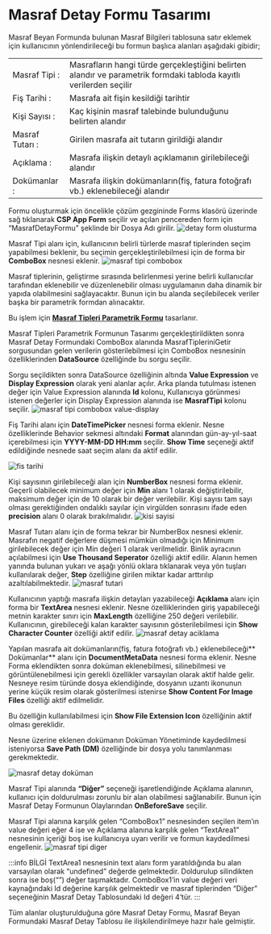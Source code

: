 ﻿# Masraf Detay Formu Tasarımı
Masraf Beyan Formunda bulunan Masraf Bilgileri tablosuna satır eklemek için kullanıcının yönlendirileceği bu formun başlıca alanları aşağıdaki gibidir;

|	| 	|
|--- |--- |
|Masraf Tipi :|Masrafların hangi türde gerçekleştiğini belirten alandır ve parametrik formdaki tabloda kayıtlı verilerden seçilir|
|Fiş Tarihi :|Masrafa ait fişin kesildiği tarihtir|
|Kişi Sayısı :|Kaç kişinin masraf talebinde bulunduğunu belirten alandır|
|Masraf Tutarı :|Girilen masrafa ait tutarın girildiği alandır|
|Açıklama :|Masrafa ilişkin detaylı açıklamanın girilebileceği alandır|
|Dokümanlar :|Masrafa ilişkin dokümanların(fiş, fatura fotoğrafı vb.) eklenebileceği alandır|

Formu oluşturmak için öncelikle çözüm gezgininde Forms klasörü üzerinde sağ tıklanarak **CSP App Form** seçilir ve açılan pencereden form için “MasrafDetayFormu” şeklinde bir Dosya Adı girilir.
![detay form olusturma](https://docsbimser.blob.core.windows.net/imagecontainer/detay%20form%20olusturma-1c7949c6-4daa-4e11-a1cc-9667d0cfad12.png)

Masraf Tipi alanı için, kullanıcının belirli türlerde masraf tiplerinden seçim yapabilmesi beklenir, bu seçimin gerçekleştirilebilmesi için de forma bir **ComboBox** nesnesi eklenir.
![masraf tipi combobox](https://docsbimser.blob.core.windows.net/imagecontainer/masraf%20tipi%20cbx-17786c7c-6b18-42f4-a676-7444416a5d24.png)

Masraf tiplerinin, geliştirme sırasında belirlenmesi yerine belirli kullanıcılar tarafından eklenebilir ve düzenlenebilir olması uygulamanın daha dinamik bir yapıda olabilmesini sağlayacaktır. Bunun için bu alanda seçilebilecek veriler başka bir parametrik formdan alınacaktır.

Bu işlem için [**Masraf Tipleri Parametrik Formu**](expense-types-parametric-form-design.md) tasarlanır.

Masraf Tipleri Parametrik Formunun Tasarımı gerçekleştirildikten sonra Masraf Detay Formundaki ComboBox alanında MasrafTipleriniGetir sorgusundan gelen verilerin gösterilebilmesi için ComboBox nesnesinin özelliklerinden **DataSource** özelliğinde bu sorgu seçilir.

Sorgu seçildikten sonra DataSource özelliğinin altında **Value Expression** ve **Display Expression** olarak yeni alanlar açılır. Arka planda tutulması istenen değer için Value Expression alanında **Id** kolonu, Kullanıcıya görünmesi istenen değerler için Display Expression alanında ise **MasrafTipi** kolonu seçilir.
![masraf tipi combobox value-display](https://docsbimser.blob.core.windows.net/imagecontainer/masraftipi%20combobox%20value%20display-9eeb4950-09b7-4b17-ad36-93cbc6ceac22.png)

Fiş Tarihi alanı için **DateTimePicker** nesnesi forma eklenir. Nesne özelliklerinde Behavior sekmesi altındaki **Format** alanından gün-ay-yıl-saat içerebilmesi için **YYYY-MM-DD HH:mm** seçilir. **Show Time** seçeneği aktif edildiğinde nesnede saat seçim alanı da aktif edilir.

![fis tarihi](https://docsbimser.blob.core.windows.net/imagecontainer/fistarihi-a298c773-cf2f-41b7-b3a8-fd1deaa0a59a.png)

Kişi sayısının girilebileceği alan için **NumberBox** nesnesi forma eklenir. Geçerli olabilecek minimum değer için **Min** alanı 1 olarak değiştirilebilir, maksimum değer için de 10 olarak bir değer verilebilir. Kişi sayısı tam sayı olması gerektiğinden ondalıklı sayılar için virgülden sonrasını ifade eden **precision** alanı 0 olarak bırakılmalıdır.
![kisi sayisi](https://docsbimser.blob.core.windows.net/imagecontainer/kisi%20sayisi-d2db159c-d263-4ab8-a39a-2fd5c5d0c907.png)

Masraf Tutarı alanı için de forma tekrar bir NumberBox nesnesi eklenir. Masrafın negatif değerlere düşmesi mümkün olmadığı için Minimum girilebilecek değer için Min değeri 1 olarak verilmelidir. Binlik ayracının açılabilmesi için **Use Thousand Seperator** özelliği aktif edilir. Alanın hemen yanında bulunan yukarı ve aşağı yönlü oklara tıklanarak veya yön tuşları kullanılarak değer, **Step** özelliğine girilen miktar kadar arttırılıp azaltılabilmektedir.
![masraf tutari](https://docsbimser.blob.core.windows.net/imagecontainer/masraf%20tutari-a5d8edf1-e8e4-4995-ad78-bf9add564e3e.png)

Kullanıcının yaptığı masrafa ilişkin detayları yazabileceği **Açıklama** alanı için forma bir **TextArea** nesnesi eklenir. Nesne özelliklerinden giriş yapabileceği metnin karakter sınırı için **MaxLength** özelliğine 250 değeri verilebilir. Kullanıcının, girebileceği kalan karakter sayısının gösterilebilmesi için **Show Character Counter** özelliği aktif edilir.
![masraf detay aciklama](https://docsbimser.blob.core.windows.net/imagecontainer/masraf%20detay%20aciklama-05120b86-cb11-4fe2-9739-05c161047f4a.png)

Yapılan masrafa ait dokümanların(fiş, fatura fotoğrafı vb.) eklenebileceği** Dokümanlar** alanı için **DocumentMetaData** nesnesi forma eklenir. Nesne Forma eklendikten sonra doküman eklenebilmesi, silinebilmesi ve görüntülenebilmesi için gerekli özellikler varsayılan olarak aktif halde gelir. Nesneye resim türünde dosya eklendiğinde, dosyanın uzantı ikonunun yerine küçük resim olarak gösterilmesi istenirse **Show Content For Image Files** özelliği aktif edilmelidir.

Bu özelliğin kullanılabilmesi için **Show File Extension Icon** özelliğinin aktif olması gereklidir.

Nesne üzerine eklenen dokümanın Doküman Yönetiminde kaydedilmesi isteniyorsa **Save Path (DM)** özelliğinde bir dosya yolu tanımlanması gerekmektedir.

![masraf detay doküman](https://docsbimser.blob.core.windows.net/imagecontainer/masraf%20detay%20dok%C3%BCman-91e69e4c-37d4-4cf5-a79f-108d597534bf.png)

Masraf Tipi alanında **“Diğer”** seçeneği işaretlendiğinde Açıklama alanının, kullanıcı için doldurulması zorunlu bir alan olabilmesi sağlanabilir. Bunun için Masraf Detay Formunun Olaylarından **OnBeforeSave** seçilir. 

Masraf Tipi alanına karşılık gelen “ComboBox1” nesnesinden seçilen item’ın value değeri eğer 4 ise ve Açıklama alanına karşılık gelen “TextArea1” nesnesinin içeriği boş ise kullanıcıya uyarı verilir ve formun kaydedilmesi engellenir.
![masraf tipi diger](https://docsbimser.blob.core.windows.net/imagecontainer/masraf%20tipi%20diger-374c9cb7-689b-45c8-8b1a-8dd1878f5dad.png)

:::info BİLGİ
TextArea1 nesnesinin text alanı form yaratıldığında bu alan varsayılan olarak “undefined” değerde gelmektedir. Doldurulup silindikten sonra ise boş(“”) değer taşımaktadır. ComboBox1’in value değeri veri kaynağındaki Id değerine karşılık gelmektedir ve masraf tiplerinden “Diğer” seçeneğinin Masraf Detay Tablosundaki Id değeri 4‘tür.
:::

Tüm alanlar oluşturulduğuna göre Masraf Detay Formu, Masraf Beyan Formundaki Masraf Detay Tablosu ile ilişkilendirilmeye hazır hale gelmiştir.
